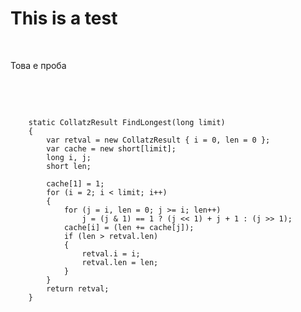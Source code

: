 This is a test
==============

 

Това е проба

 

 

~~~~~~~~~~~~~~~~~~~~~~~~~~~~~~~~~~~~~~~~~~~~~~~~~~~~~~~~~~~~~~~~~~~~~~~~~~~~~~~~
    static CollatzResult FindLongest(long limit)
    {
        var retval = new CollatzResult { i = 0, len = 0 };
        var cache = new short[limit];
        long i, j;
        short len;

        cache[1] = 1;
        for (i = 2; i < limit; i++)
        {
            for (j = i, len = 0; j >= i; len++)
                j = (j & 1) == 1 ? (j << 1) + j + 1 : (j >> 1);
            cache[i] = (len += cache[j]);
            if (len > retval.len)
            {
                retval.i = i;
                retval.len = len;
            }
        }
        return retval;
    }
~~~~~~~~~~~~~~~~~~~~~~~~~~~~~~~~~~~~~~~~~~~~~~~~~~~~~~~~~~~~~~~~~~~~~~~~~~~~~~~~
